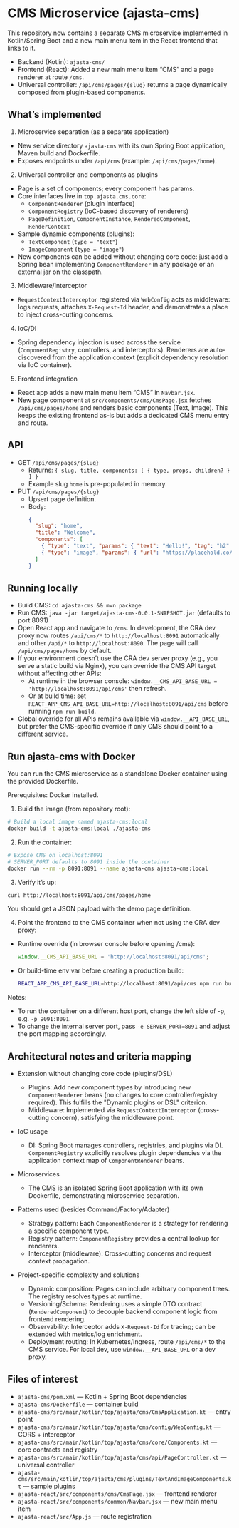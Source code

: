# CMS Microservice (ajasta-cms)

This repository now contains a separate CMS microservice implemented in Kotlin/Spring Boot and a new main menu item in the React frontend that links to it.

- Backend (Kotlin): `ajasta-cms/`
- Frontend (React): Added a new main menu item “CMS” and a page renderer at route `/cms`.
- Universal controller: `/api/cms/pages/{slug}` returns a page dynamically composed from plugin-based components.

## What’s implemented

1) Microservice separation (as a separate application)
- New service directory `ajasta-cms` with its own Spring Boot application, Maven build and Dockerfile.
- Exposes endpoints under `/api/cms` (example: `/api/cms/pages/home`).

2) Universal controller and components as plugins
- Page is a set of components; every component has params.
- Core interfaces live in `top.ajasta.cms.core`:
  - `ComponentRenderer` (plugin interface)
  - `ComponentRegistry` (IoC-based discovery of renderers)
  - `PageDefinition`, `ComponentInstance`, `RenderedComponent`, `RenderContext`
- Sample dynamic components (plugins):
  - `TextComponent` (`type = "text"`)
  - `ImageComponent` (`type = "image"`)
- New components can be added without changing core code: just add a Spring bean implementing `ComponentRenderer` in any package or an external jar on the classpath.

3) Middleware/Interceptor
- `RequestContextInterceptor` registered via `WebConfig` acts as middleware: logs requests, attaches `X-Request-Id` header, and demonstrates a place to inject cross-cutting concerns.

4) IoC/DI
- Spring dependency injection is used across the service (`ComponentRegistry`, controllers, and interceptors). Renderers are auto-discovered from the application context (explicit dependency resolution via IoC container).

5) Frontend integration
- React app adds a new main menu item “CMS” in `Navbar.jsx`.
- New page component at `src/components/cms/CmsPage.jsx` fetches `/api/cms/pages/home` and renders basic components (Text, Image). This keeps the existing frontend as-is but adds a dedicated CMS menu entry and route.

## API

- GET `/api/cms/pages/{slug}`
  - Returns: `{ slug, title, components: [ { type, props, children? } ] }`
  - Example slug `home` is pre-populated in memory.
- PUT `/api/cms/pages/{slug}`
  - Upsert page definition.
  - Body:
    ```json
    {
      "slug": "home",
      "title": "Welcome",
      "components": [
        { "type": "text", "params": { "text": "Hello!", "tag": "h2" } },
        { "type": "image", "params": { "url": "https://placehold.co/600x200", "alt": "Banner" } }
      ]
    }
    ```

## Running locally

- Build CMS: `cd ajasta-cms && mvn package`
- Run CMS: `java -jar target/ajasta-cms-0.0.1-SNAPSHOT.jar` (defaults to port 8091)
- Open React app and navigate to `/cms`. In development, the CRA dev proxy now routes `/api/cms/*` to `http://localhost:8091` automatically and other `/api/*` to `http://localhost:8090`. The page will call `/api/cms/pages/home` by default.
- If your environment doesn’t use the CRA dev server proxy (e.g., you serve a static build via Nginx), you can override the CMS API target without affecting other APIs:
  - At runtime in the browser console: `window.__CMS_API_BASE_URL = 'http://localhost:8091/api/cms'` then refresh.
  - Or at build time: set `REACT_APP_CMS_API_BASE_URL=http://localhost:8091/api/cms` before running `npm run build`.
- Global override for all APIs remains available via `window.__API_BASE_URL`, but prefer the CMS-specific override if only CMS should point to a different service.

## Run ajasta-cms with Docker

You can run the CMS microservice as a standalone Docker container using the provided Dockerfile.

Prerequisites: Docker installed.

1) Build the image (from repository root):
```bash
# Build a local image named ajasta-cms:local
docker build -t ajasta-cms:local ./ajasta-cms
```

2) Run the container:
```bash
# Expose CMS on localhost:8091
# SERVER_PORT defaults to 8091 inside the container
docker run --rm -p 8091:8091 --name ajasta-cms ajasta-cms:local
```

3) Verify it’s up:
```bash
curl http://localhost:8091/api/cms/pages/home
```
You should get a JSON payload with the demo page definition.

4) Point the frontend to the CMS container when not using the CRA dev proxy:
- Runtime override (in browser console before opening /cms):
  ```js
  window.__CMS_API_BASE_URL = 'http://localhost:8091/api/cms';
  ```
- Or build-time env var before creating a production build:
  ```bash
  REACT_APP_CMS_API_BASE_URL=http://localhost:8091/api/cms npm run build
  ```

Notes:
- To run the container on a different host port, change the left side of -p, e.g. `-p 9091:8091`.
- To change the internal server port, pass `-e SERVER_PORT=8091` and adjust the port mapping accordingly.

## Architectural notes and criteria mapping

- Extension without changing core code (plugins/DSL)
  - Plugins: Add new component types by introducing new `ComponentRenderer` beans (no changes to core controller/registry required). This fulfills the "Dynamic plugins or DSL" criterion.
  - Middleware: Implemented via `RequestContextInterceptor` (cross-cutting concern), satisfying the middleware point.

- IoC usage
  - DI: Spring Boot manages controllers, registries, and plugins via DI. `ComponentRegistry` explicitly resolves plugin dependencies via the application context map of `ComponentRenderer` beans.

- Microservices
  - The CMS is an isolated Spring Boot application with its own Dockerfile, demonstrating microservice separation.

- Patterns used (besides Command/Factory/Adapter)
  - Strategy pattern: Each `ComponentRenderer` is a strategy for rendering a specific component type.
  - Registry pattern: `ComponentRegistry` provides a central lookup for renderers.
  - Interceptor (middleware): Cross-cutting concerns and request context propagation.

- Project-specific complexity and solutions
  - Dynamic composition: Pages can include arbitrary component trees. The registry resolves types at runtime.
  - Versioning/Schema: Rendering uses a simple DTO contract (`RenderedComponent`) to decouple backend component logic from frontend rendering.
  - Observability: Interceptor adds `X-Request-Id` for tracing; can be extended with metrics/log enrichment.
  - Deployment routing: In Kubernetes/Ingress, route `/api/cms/*` to the CMS service. For local dev, use `window.__API_BASE_URL` or a dev proxy.

## Files of interest
- `ajasta-cms/pom.xml` — Kotlin + Spring Boot dependencies
- `ajasta-cms/Dockerfile` — container build
- `ajasta-cms/src/main/kotlin/top/ajasta/cms/CmsApplication.kt` — entry point
- `ajasta-cms/src/main/kotlin/top/ajasta/cms/config/WebConfig.kt` — CORS + interceptor
- `ajasta-cms/src/main/kotlin/top/ajasta/cms/core/Components.kt` — core contracts and registry
- `ajasta-cms/src/main/kotlin/top/ajasta/cms/api/PageController.kt` — universal controller
- `ajasta-cms/src/main/kotlin/top/ajasta/cms/plugins/TextAndImageComponents.kt` — sample plugins
- `ajasta-react/src/components/cms/CmsPage.jsx` — frontend renderer
- `ajasta-react/src/components/common/Navbar.jsx` — new main menu item
- `ajasta-react/src/App.js` — route registration
